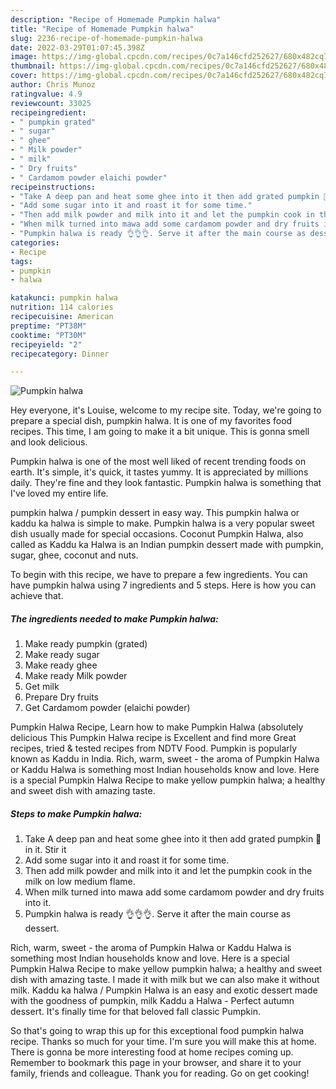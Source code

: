 ```yaml
---
description: "Recipe of Homemade Pumpkin halwa"
title: "Recipe of Homemade Pumpkin halwa"
slug: 2236-recipe-of-homemade-pumpkin-halwa
date: 2022-03-29T01:07:45.398Z
image: https://img-global.cpcdn.com/recipes/0c7a146cfd252627/680x482cq70/pumpkin-halwa-recipe-main-photo.jpg
thumbnail: https://img-global.cpcdn.com/recipes/0c7a146cfd252627/680x482cq70/pumpkin-halwa-recipe-main-photo.jpg
cover: https://img-global.cpcdn.com/recipes/0c7a146cfd252627/680x482cq70/pumpkin-halwa-recipe-main-photo.jpg
author: Chris Munoz
ratingvalue: 4.9
reviewcount: 33025
recipeingredient:
- " pumpkin grated"
- " sugar"
- " ghee"
- " Milk powder"
- " milk"
- " Dry fruits"
- " Cardamom powder elaichi powder"
recipeinstructions:
- "Take A deep pan and heat some ghee into it then add grated pumpkin 🎃 in it. Stir it"
- "Add some sugar into it and roast it for some time."
- "Then add milk powder and milk into it and let the pumpkin cook in the milk on low medium flame."
- "When milk turned into mawa add some cardamom powder and dry fruits into it."
- "Pumpkin halwa is ready 👌👌👌. Serve it after the main course as dessert."
categories:
- Recipe
tags:
- pumpkin
- halwa

katakunci: pumpkin halwa 
nutrition: 114 calories
recipecuisine: American
preptime: "PT38M"
cooktime: "PT30M"
recipeyield: "2"
recipecategory: Dinner

---
```



![Pumpkin halwa](https://img-global.cpcdn.com/recipes/0c7a146cfd252627/680x482cq70/pumpkin-halwa-recipe-main-photo.jpg)

Hey everyone, it's Louise, welcome to my recipe site. Today, we're going to prepare a special dish, pumpkin halwa. It is one of my favorites food recipes. This time, I am going to make it a bit unique. This is gonna smell and look delicious.

Pumpkin halwa is one of the most well liked of recent trending foods on earth. It's simple, it's quick, it tastes yummy. It is appreciated by millions daily. They're fine and they look fantastic. Pumpkin halwa is something that I've loved my entire life.

pumpkin halwa / pumpkin dessert in easy way. This pumpkin halwa or kaddu ka halwa is simple to make. Pumpkin halwa is a very popular sweet dish usually made for special occasions. Coconut Pumpkin Halwa, also called as Kaddu ka Halwa is an Indian pumpkin dessert made with pumpkin, sugar, ghee, coconut and nuts.


To begin with this recipe, we have to prepare a few ingredients. You can have pumpkin halwa using 7 ingredients and 5 steps. Here is how you can achieve that.

<!--inarticleads1-->

##### The ingredients needed to make Pumpkin halwa:

1. Make ready  pumpkin (grated)
1. Make ready  sugar
1. Make ready  ghee
1. Make ready  Milk powder
1. Get  milk
1. Prepare  Dry fruits
1. Get  Cardamom powder (elaichi powder)


Pumpkin Halwa Recipe, Learn how to make Pumpkin Halwa (absolutely delicious This Pumpkin Halwa recipe is Excellent and find more Great recipes, tried & tested recipes from NDTV Food. Pumpkin is popularly known as Kaddu in India. Rich, warm, sweet - the aroma of Pumpkin Halwa or Kaddu Halwa is something most Indian households know and love. Here is a special Pumpkin Halwa Recipe to make yellow pumpkin halwa; a healthy and sweet dish with amazing taste. 

<!--inarticleads2-->

##### Steps to make Pumpkin halwa:

1. Take A deep pan and heat some ghee into it then add grated pumpkin 🎃 in it. Stir it
1. Add some sugar into it and roast it for some time.
1. Then add milk powder and milk into it and let the pumpkin cook in the milk on low medium flame.
1. When milk turned into mawa add some cardamom powder and dry fruits into it.
1. Pumpkin halwa is ready 👌👌👌. Serve it after the main course as dessert.


Rich, warm, sweet - the aroma of Pumpkin Halwa or Kaddu Halwa is something most Indian households know and love. Here is a special Pumpkin Halwa Recipe to make yellow pumpkin halwa; a healthy and sweet dish with amazing taste. I made it with milk but we can also make it without milk. Kaddu ka halwa / Pumpkin Halwa is an easy and exotic dessert made with the goodness of pumpkin, milk Kaddu a Halwa - Perfect autumn dessert. It's finally time for that beloved fall classic Pumpkin. 

So that's going to wrap this up for this exceptional food pumpkin halwa recipe. Thanks so much for your time. I'm sure you will make this at home. There is gonna be more interesting food at home recipes coming up. Remember to bookmark this page in your browser, and share it to your family, friends and colleague. Thank you for reading. Go on get cooking!
